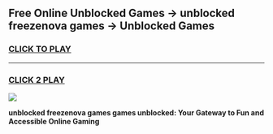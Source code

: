 
## Free Online Unblocked Games → unblocked freezenova games → Unblocked Games
<h3>
<a href="https://premium.freeplayer.one?title=unblocked_freezenova_games&ref=21F">CLICK TO PLAY</a></h3>
<hr>

<h3>
<a href="https://premium.freeplayer.one?title=unblocked_freezenova_games&ref=21F">CLICK 2 PLAY</a>
  
</h3>

<a href="https://premium.freeplayer.one?title=unblocked_freezenova_games&ref=21F/"><img src="https://clearcache.store/games.png"></a>


**unblocked freezenova games games unblocked: Your Gateway to Fun and Accessible Online Gaming**
